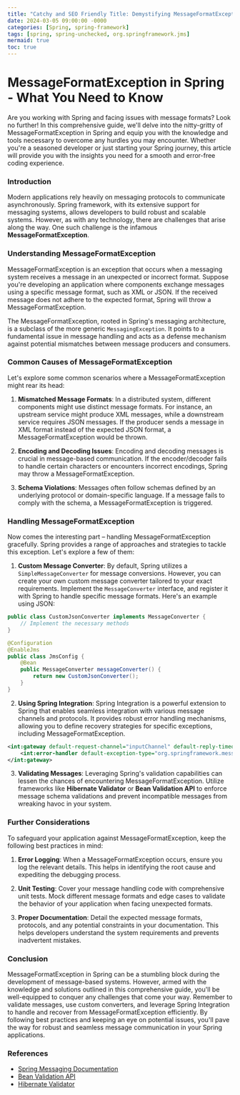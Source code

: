 ```yaml
---
title: "Catchy and SEO Friendly Title: Demystifying MessageFormatException in Spring: A Comprehensive Guide"
date: 2024-03-05 09:00:00 -0000
categories: [Spring, spring-framework]
tags: [spring, spring-unchecked, org.springframework.jms]
mermaid: true
toc: true
---
```



MessageFormatException in Spring - What You Need to Know
=======================================================================
 
Are you working with Spring and facing issues with message formats? Look no further! In this comprehensive guide, we'll delve into the nitty-gritty of MessageFormatException in Spring and equip you with the knowledge and tools necessary to overcome any hurdles you may encounter. Whether you're a seasoned developer or just starting your Spring journey, this article will provide you with the insights you need for a smooth and error-free coding experience.

### Introduction

Modern applications rely heavily on messaging protocols to communicate asynchronously. Spring framework, with its extensive support for messaging systems, allows developers to build robust and scalable systems. However, as with any technology, there are challenges that arise along the way. One such challenge is the infamous **MessageFormatException**.

### Understanding MessageFormatException

MessageFormatException is an exception that occurs when a messaging system receives a message in an unexpected or incorrect format. Suppose you're developing an application where components exchange messages using a specific message format, such as XML or JSON. If the received message does not adhere to the expected format, Spring will throw a MessageFormatException.

The MessageFormatException, rooted in Spring's messaging architecture, is a subclass of the more generic `MessagingException`. It points to a fundamental issue in message handling and acts as a defense mechanism against potential mismatches between message producers and consumers.

### Common Causes of MessageFormatException

Let's explore some common scenarios where a MessageFormatException might rear its head:

1. **Mismatched Message Formats**: In a distributed system, different components might use distinct message formats. For instance, an upstream service might produce XML messages, while a downstream service requires JSON messages. If the producer sends a message in XML format instead of the expected JSON format, a MessageFormatException would be thrown.

2. **Encoding and Decoding Issues**: Encoding and decoding messages is crucial in message-based communication. If the encoder/decoder fails to handle certain characters or encounters incorrect encodings, Spring may throw a MessageFormatException.

3. **Schema Violations**: Messages often follow schemas defined by an underlying protocol or domain-specific language. If a message fails to comply with the schema, a MessageFormatException is triggered.

### Handling MessageFormatException

Now comes the interesting part – handling MessageFormatException gracefully. Spring provides a range of approaches and strategies to tackle this exception. Let's explore a few of them:

1. **Custom Message Converter**: By default, Spring utilizes a `SimpleMessageConverter` for message conversions. However, you can create your own custom message converter tailored to your exact requirements. Implement the `MessageConverter` interface, and register it with Spring to handle specific message formats. Here's an example using JSON:

```java
public class CustomJsonConverter implements MessageConverter {
    // Implement the necessary methods
}

@Configuration
@EnableJms
public class JmsConfig {
    @Bean
    public MessageConverter messageConverter() {
        return new CustomJsonConverter();
    }
}
```

2. **Using Spring Integration**: Spring Integration is a powerful extension to Spring that enables seamless integration with various message channels and protocols. It provides robust error handling mechanisms, allowing you to define recovery strategies for specific exceptions, including MessageFormatException.

```xml
<int:gateway default-request-channel="inputChannel" default-reply-timeout="5000">
    <int:error-handler default-exception-type="org.springframework.messaging.MessageFormatException"/>
</int:gateway>
```

3. **Validating Messages**: Leveraging Spring's validation capabilities can lessen the chances of encountering MessageFormatException. Utilize frameworks like **Hibernate Validator** or **Bean Validation API** to enforce message schema validations and prevent incompatible messages from wreaking havoc in your system.

### Further Considerations

To safeguard your application against MessageFormatException, keep the following best practices in mind:

1. **Error Logging**: When a MessageFormatException occurs, ensure you log the relevant details. This helps in identifying the root cause and expediting the debugging process.

2. **Unit Testing**: Cover your message handling code with comprehensive unit tests. Mock different message formats and edge cases to validate the behavior of your application when facing unexpected formats.

3. **Proper Documentation**: Detail the expected message formats, protocols, and any potential constraints in your documentation. This helps developers understand the system requirements and prevents inadvertent mistakes.

### Conclusion

MessageFormatException in Spring can be a stumbling block during the development of message-based systems. However, armed with the knowledge and solutions outlined in this comprehensive guide, you'll be well-equipped to conquer any challenges that come your way. Remember to validate messages, use custom converters, and leverage Spring Integration to handle and recover from MessageFormatException efficiently. By following best practices and keeping an eye on potential issues, you'll pave the way for robust and seamless message communication in your Spring applications.

### References

- [Spring Messaging Documentation](https://docs.spring.io/spring-framework/docs/current/reference/html/integration.html#spring-integration)
- [Bean Validation API](https://beanvalidation.org/)
- [Hibernate Validator](https://hibernate.org/validator/)